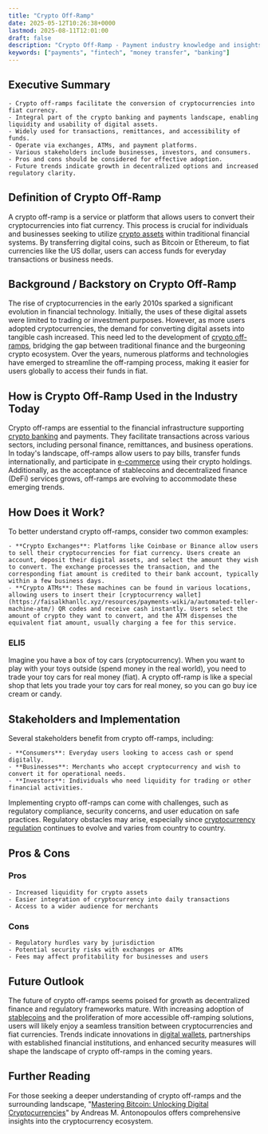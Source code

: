 ```yaml
---
title: "Crypto Off-Ramp"
date: 2025-05-12T10:26:38+0000
lastmod: 2025-08-11T12:01:00
draft: false
description: "Crypto Off-Ramp - Payment industry knowledge and insights"
keywords: ["payments", "fintech", "money transfer", "banking"]
---
```


## Executive Summary

 	- Crypto off-ramps facilitate the conversion of cryptocurrencies into fiat currency.
 	- Integral part of the crypto banking and payments landscape, enabling liquidity and usability of digital assets.
 	- Widely used for transactions, remittances, and accessibility of funds.
 	- Operate via exchanges, ATMs, and payment platforms.
 	- Various stakeholders include businesses, investors, and consumers.
 	- Pros and cons should be considered for effective adoption.
 	- Future trends indicate growth in decentralized options and increased regulatory clarity.

## Definition of Crypto Off-Ramp
A crypto off-ramp is a service or platform that allows users to convert their cryptocurrencies into fiat currency. This process is crucial for individuals and businesses seeking to utilize [crypto assets](https://faisalkhanllc.xyz/resources/payments-wiki/c/cryptocurrency/) within traditional financial systems. By transferring digital coins, such as Bitcoin or Ethereum, to fiat currencies like the US dollar, users can access funds for everyday transactions or business needs.
## Background / Backstory on Crypto Off-Ramp
The rise of cryptocurrencies in the early 2010s sparked a significant evolution in financial technology. Initially, the uses of these digital assets were limited to trading or investment purposes. However, as more users adopted cryptocurrencies, the demand for converting digital assets into tangible cash increased. This need led to the development of [crypto off-ramps](https://faisalkhanllc.xyz/resources/payments-wiki/c/crypto-on-ramp-off-ramp/), bridging the gap between traditional finance and the burgeoning crypto ecosystem. Over the years, numerous platforms and technologies have emerged to streamline the off-ramping process, making it easier for users globally to access their funds in fiat.
## How is Crypto Off-Ramp Used in the Industry Today
Crypto off-ramps are essential to the financial infrastructure supporting [crypto banking](https://faisalkhanllc.xyz/resources/payments-wiki/c/cryptocurrency-banking/) and payments. They facilitate transactions across various sectors, including personal finance, remittances, and business operations. In today's landscape, off-ramps allow users to pay bills, transfer funds internationally, and participate in [e-commerce](https://faisalkhanllc.xyz/resources/payments-wiki/e/e-commerce/) using their crypto holdings. Additionally, as the acceptance of stablecoins and decentralized finance (DeFi) services grows, off-ramps are evolving to accommodate these emerging trends.
## How Does it Work?
To better understand crypto off-ramps, consider two common examples:

 	- **Crypto Exchanges**: Platforms like Coinbase or Binance allow users to sell their cryptocurrencies for fiat currency. Users create an account, deposit their digital assets, and select the amount they wish to convert. The exchange processes the transaction, and the corresponding fiat amount is credited to their bank account, typically within a few business days.
 	- **Crypto ATMs**: These machines can be found in various locations, allowing users to insert their [cryptocurrency wallet](https://faisalkhanllc.xyz/resources/payments-wiki/a/automated-teller-machine-atm/) QR codes and receive cash instantly. Users select the amount of crypto they want to convert, and the ATM dispenses the equivalent fiat amount, usually charging a fee for this service.

### ELI5
Imagine you have a box of toy cars (cryptocurrency). When you want to play with your toys outside (spend money in the real world), you need to trade your toy cars for real money (fiat). A crypto off-ramp is like a special shop that lets you trade your toy cars for real money, so you can go buy ice cream or candy.
## Stakeholders and Implementation
Several stakeholders benefit from crypto off-ramps, including:

 	- **Consumers**: Everyday users looking to access cash or spend digitally.
 	- **Businesses**: Merchants who accept cryptocurrency and wish to convert it for operational needs.
 	- **Investors**: Individuals who need liquidity for trading or other financial activities.

Implementing crypto off-ramps can come with challenges, such as regulatory compliance, security concerns, and user education on safe practices. Regulatory obstacles may arise, especially since [cryptocurrency regulation](https://faisalkhanllc.xyz/resources/payments-wiki/c/cryptocurrency-regulation/) continues to evolve and varies from country to country.
## Pros & Cons
### Pros

 	- Increased liquidity for crypto assets
 	- Easier integration of cryptocurrency into daily transactions
 	- Access to a wider audience for merchants

### Cons

 	- Regulatory hurdles vary by jurisdiction
 	- Potential security risks with exchanges or ATMs
 	- Fees may affect profitability for businesses and users

## Future Outlook
The future of crypto off-ramps seems poised for growth as decentralized finance and regulatory frameworks mature. With increasing adoption of [stablecoins](https://faisalkhanllc.xyz/resources/payments-wiki/s/what-is-a-stablecoin/) and the proliferation of more accessible off-ramping solutions, users will likely enjoy a seamless transition between cryptocurrencies and fiat currencies. Trends indicate innovations in [digital wallets](https://faisalkhanllc.xyz/resources/payments-wiki/d/digital-wallet/), partnerships with established financial institutions, and enhanced security measures will shape the landscape of crypto off-ramps in the coming years.
## Further Reading
For those seeking a deeper understanding of crypto off-ramps and the surrounding landscape, "[Mastering Bitcoin: Unlocking Digital Cryptocurrencies](https://www.google.com/url?sa=t&source=web&rct=j&opi=89978449&url=https://www.goodreads.com/book/show/21820378-mastering-bitcoin&ved=2ahUKEwjnxdrp252NAxUh-QIHHVtiE2EQFnoECCIQAQ&usg=AOvVaw1kH5McArKZCkmjDJcGNJF9)" by Andreas M. Antonopoulos offers comprehensive insights into the cryptocurrency ecosystem.